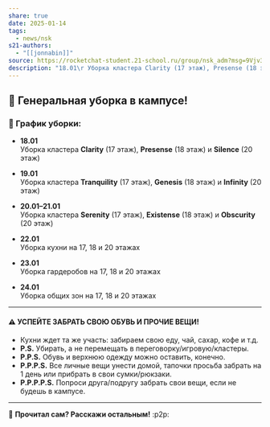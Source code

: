 ```yaml
---
share: true
date: 2025-01-14
tags:
  - news/nsk
s21-authors:
  - "[[jonnabin]]"
source: https://rocketchat-student.21-school.ru/group/nsk_adm?msg=9Vjv3mNU15m7xDBbI
description: "18.01\r Уборка кластера Clarity (17 этаж), Presense (18 этаж) и Silence (20 этаж)\r\r 19.01 \rУборка кластера Tranquility (17 этаж), Genesis (18 этаж) и Infinity (20 этаж) \r\r20.01–21.01 \rУборка кластера Serenity (17 этаж), Existense (18 этаж) и Obscurity (20 этаж) \r\r22.01\r Уборка кухни на 17, 18 и 20 этажах \r\r23.01\r Уборка гардеробов на 17, 18 и 20 этажах \r\r24.01 \rУборка общих зон на 17, 18 и 20 этажах"
---
```


## 🧹 **Генеральная уборка в кампусе!**

### 📅 График уборки:

- **18.01**  
  Уборка кластера **Clarity** (17 этаж), **Presense** (18 этаж) и **Silence** (20 этаж)

- **19.01**  
  Уборка кластера **Tranquility** (17 этаж), **Genesis** (18 этаж) и **Infinity** (20 этаж)

- **20.01–21.01**  
  Уборка кластера **Serenity** (17 этаж), **Existense** (18 этаж) и **Obscurity** (20 этаж)

- **22.01**  
  Уборка кухни на 17, 18 и 20 этажах

- **23.01**  
  Уборка гардеробов на 17, 18 и 20 этажах

- **24.01**  
  Уборка общих зон на 17, 18 и 20 этажах

---

#### ⚠️ **УСПЕЙТЕ ЗАБРАТЬ СВОЮ ОБУВЬ И ПРОЧИЕ ВЕЩИ!**  

- Кухни ждет та же участь: забираем свою еду, чай, сахар, кофе и т.д.
- **P.S.** Убирать, а не перемещать в переговорку/игровую/кластеры.
- **P.P.S.** Обувь и верхнюю одежду можно оставить, конечно.
- **P.P.P.S.** Все личные вещи унести домой, тапочки просьба забрать на 1 день или прибрать в свои сумки/рюкзаки.
- **P.P.P.P.S.** Попроси друга/подругу забрать свои вещи, если не будешь в кампусе.

---

👀 **Прочитал сам? Расскажи остальным!** :p2p:

